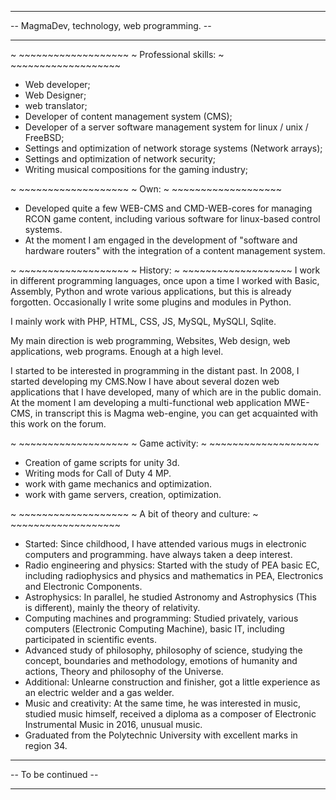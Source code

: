 
-- ----------------------------------------- --
--  MagmaDev, technology, web programming.   --
-- ----------------------------------------- --

~ ~~~~~~~~~~~~~~~~~~~
~ Professional skills: 
~ ~~~~~~~~~~~~~~~~~~~
- Web developer;
- Web Designer;
- web translator;
- Developer of content management system (CMS);
- Developer of a server software management system for linux / unix / FreeBSD;
- Settings and optimization of network storage systems (Network arrays);
- Settings and optimization of network security;
- Writing musical compositions for the gaming industry;

~ ~~~~~~~~~~~~~~~~~~~
~ Own:
~ ~~~~~~~~~~~~~~~~~~~
- Developed quite a few WEB-CMS and CMD-WEB-cores for managing RCON game content,
including various software for linux-based control systems.
- At the moment I am engaged in the development of "software and hardware routers"
with the integration of a content management system.

~ ~~~~~~~~~~~~~~~~~~~
~ History:
~ ~~~~~~~~~~~~~~~~~~~
I work in different programming languages, once upon a time I worked with 
Basic, Assembly, Python and wrote various applications, but this is already forgotten.
Occasionally I write some plugins and modules in Python.

I mainly work with PHP, HTML, CSS, JS, MySQL, MySQLI, Sqlite.

My main direction is web programming, Websites, Web design, web applications, web programs.
Enough at a high level.

I started to be interested in programming in the distant past.
In 2008, I started developing my CMS.Now I have about several dozen 
web applications that I have developed, many of which are in the public domain. 
At the moment I am developing a multi-functional web application MWE-CMS, 
in transcript this is Magma web-engine, you can get acquainted with this work on the forum.

~ ~~~~~~~~~~~~~~~~~~~
~ Game activity:
~ ~~~~~~~~~~~~~~~~~~~
- Creation of game scripts for unity 3d.
- Writing mods for Call of Duty 4 MP.
- work with game mechanics and optimization.
- work with game servers, creation, optimization.

~ ~~~~~~~~~~~~~~~~~~~
~ A bit of theory and culture:
~ ~~~~~~~~~~~~~~~~~~~
* Started: Since childhood, I have attended various mugs in electronic computers and programming. have always taken a deep interest.
* Radio engineering and physics: Started with the study of PEA basic EC, including radiophysics and physics and mathematics in PEA, Electronics and Electronic Components.
* Astrophysics: In parallel, he studied Astronomy and Astrophysics (This is different), mainly the theory of relativity.
* Computing machines and programming: Studied privately, various computers (Electronic Computing Machine), basic IT, including participated in scientific events.
* Advanced study of philosophy, philosophy of science, studying the concept, boundaries and methodology, emotions of humanity and actions, Theory and philosophy of the Universe.
* Additional: Unlearne construction and finisher, got a little experience as an electric welder and a gas welder.
* Music and creativity: At the same time, he was interested in music, studied music himself, received a diploma as a composer of Electronic Instrumental Music in 2016, unusual music.
* Graduated from the Polytechnic University with excellent marks in region 34.

-- ----------------------------------------- --
--             To be continued               --
-- ----------------------------------------- --
